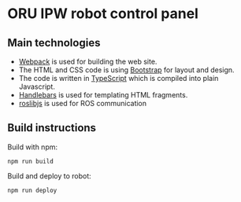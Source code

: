 # ORU IPW robot control panel

## Main technologies

* [Webpack]() is used for building the web site.
* The HTML and CSS code is using [Bootstrap]() for layout and design.
* The code is written in [TypeScript]() which is compiled into plain Javascript.
* [Handlebars]() is used for templating HTML fragments.
* [roslibjs]() is used for ROS communication

## Build instructions

Build with npm:

    npm run build

Build and deploy to robot:

    npm run deploy

[Bootstrap]: <https://getbootstrap.com/>
[TypeScript]: <https://www.typescriptlang.org/>
[Webpack]: <https://webpack.js.org/>
[Handlebars]: <https://handlebarsjs.com/>
[roslibjs]: <https://wiki.ros.org/roslibjs>
